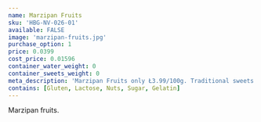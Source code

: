```yaml
---
name: Marzipan Fruits
sku: 'HBG-NV-026-01'
available: FALSE
image: 'marzipan-fruits.jpg'
purchase_option: 1
price: 0.0399
cost_price: 0.01596
container_water_weight: 0
container_sweets_weight: 0
meta_description: 'Marzipan Fruits only Ł3.99/100g. Traditional sweets and more at Humbugs Confectionery Store. Specialists in satisfying your sweet tooth!'
contains: [Gluten, Lactose, Nuts, Sugar, Gelatin]
---
```

Marzipan fruits.